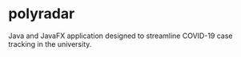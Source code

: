 # polyradar
Java and JavaFX application designed to streamline COVID-19 case tracking in the university.
